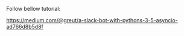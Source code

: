 Follow bellow tutorial:

https://medium.com/@greut/a-slack-bot-with-pythons-3-5-asyncio-ad766d8b5d8f
